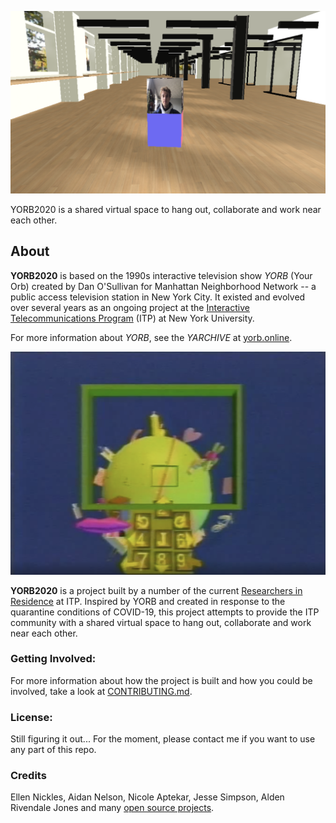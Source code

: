 ![image of 3D environment with one person in it](docs/images/yorb-2020.png "YORB 2020")


YORB2020 is a shared virtual space to hang out, collaborate and work near each other.  

## About

**YORB2020** is based on the 1990s interactive television show *YORB* (Your Orb) created by Dan O'Sullivan for Manhattan Neighborhood Network -- a public access television station in New York City.  It existed and evolved over several years as an ongoing project at the [Interactive Telecommunications Program](https://tisch.nyu.edu/itp) (ITP) at New York University.  

For more information about *YORB*, see the *YARCHIVE* at [yorb.online](https://yorb.online/).

![image of YORB television show](docs/images/yorb.png "YORB")

**YORB2020** is a project built by a number of the current [Researchers in Residence](https://itp.nyu.edu/residents/) at ITP.  Inspired by YORB and created in response to the quarantine conditions of COVID-19, this project attempts to provide the ITP community with a shared virtual space to hang out, collaborate and work near each other.  


### Getting Involved:

For more information about how the project is built and how you could be involved, take a look at [CONTRIBUTING.md](/docs/CONTRIBUTING.md).

### License:

Still figuring it out... For the moment, please contact me if you want to use any part of this repo.  

### Credits

Ellen Nickles, Aidan Nelson, Nicole Aptekar, Jesse Simpson, Alden Rivendale Jones and many [open source projects](/docs/CREDITS.md).

